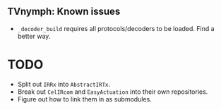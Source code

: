 ## TVnymph: Known issues
<!----------------------------------------------------------------------------->
- `_decoder_build` requires all protocols/decoders to be loaded. Find a better way.

# TODO
<!----------------------------------------------------------------------------->
- Split out `IRRx` into `AbstractIRTx`.
- Break out `CelIRcom` and `EasyActuation` into their own repositories.
- Figure out how to link them in as submodules.

